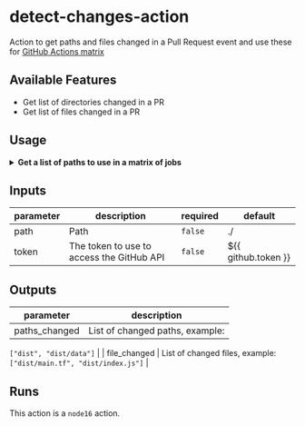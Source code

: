 # detect-changes-action

Action to get paths and files changed in a Pull Request event and use these for [GitHub Actions matrix](https://docs.github.com/en/actions/using-jobs/using-a-matrix-for-your-jobs)

## Available Features
- Get list of directories changed in a PR
- Get list of files changed in a PR

## Usage
<details><summary><strong> Get a list of paths to use in a matrix of jobs</strong></summary>

```yaml
name: 'PR Detect changes'
on:
  pull_request:
    types: [synchronize, opened, reopened, labeled]
    branches:
      - main
jobs:
  changes:
    runs-on: ubuntu-latest
    outputs:
      packages: ${{ steps.filter.outputs.paths_changed }}
    steps:
      - uses: actions/checkout@v3
      - name: Annotate PR
        id: filter
        uses: fabidick22/detect-changes-action@v1
        with:
          path: "modules/"

  build:
    needs: changes
    strategy:
      matrix:
        package: ${{ fromJSON(needs.changes.outputs.packages) }}
    runs-on: ubuntu-latest
    steps:
      - run: echo '${{ matrix.package }}'
```
</details>

<!-- action-docs-inputs -->
## Inputs

| parameter | description | required | default |
| - | - | - | - |
| path | Path | `false` | ./ |
| token | The token to use to access the GitHub API | `false` | ${{ github.token }} |



<!-- action-docs-inputs -->

<!-- action-docs-outputs -->
## Outputs

| parameter | description |
| - | - |
| paths_changed | List of changed paths, example:
``` ["dist", "dist/data"] ```
 |
| file_changed | List of changed files, example:
``` ["dist/main.tf", "dist/index.js"] ```
 |



<!-- action-docs-outputs -->

<!-- action-docs-runs -->
## Runs

This action is a `node16` action.


<!-- action-docs-runs -->
